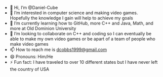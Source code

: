 - 👋 Hi, I’m @Daniel-Cube
- 👀 I’m interested in computer science and making video games. Hopefully the knowledge I gain will help to achieve my goals
- 🌱 I’m currently learning how to GitHub, more C++ and Java, Math, and more at Old Dominion University
- 💞️ I’m looking to collaborate on C++ and coding so I can eventually be able to make my own video games or be apart of a team of people who make video games 
- 📫 How to reach me is dcobbs1999@gmail.com
- 😄 Pronouns: Him/He
- ⚡ Fun fact: I have traveled to over 10 different states but I have never left the country of USA

<!---
Daniel-Cube/Daniel-Cube is a ✨ special ✨ repository because its `README.md` (this file) appears on your GitHub profile.
You can click the Preview link to take a look at your changes.
--->
